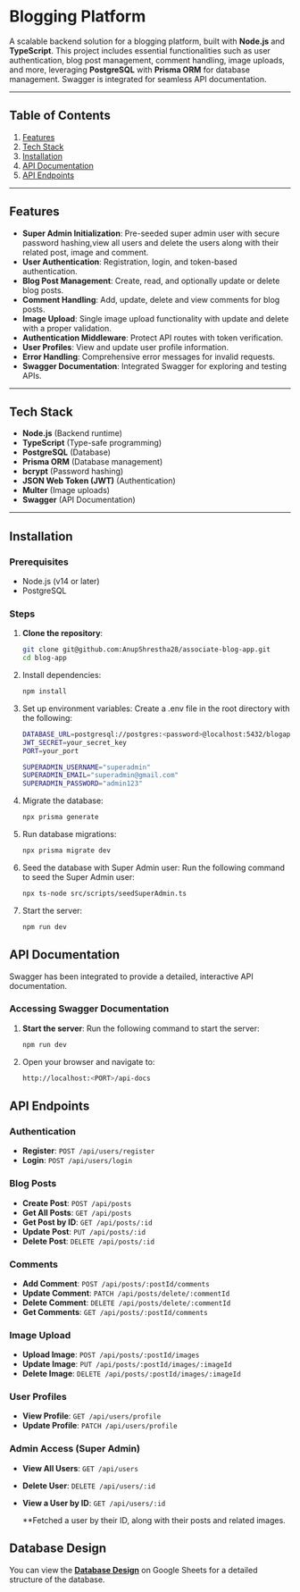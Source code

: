 # Blogging Platform  

A scalable backend solution for a blogging platform, built with **Node.js** and **TypeScript**. This project includes essential functionalities such as user authentication, blog post management, comment handling, image uploads, and more, leveraging **PostgreSQL** with **Prisma ORM** for database management. Swagger is integrated for seamless API documentation.

---

## Table of Contents  

1. [Features](#features)  
2. [Tech Stack](#tech-stack)  
3. [Installation](#installation)  
4. [API Documentation](#api-documentation)  
5. [API Endpoints](#api-endpoints)    

---

## Features  

- **Super Admin Initialization**: Pre-seeded super admin user with secure password hashing,view all users and delete the users along with their related post, image and comment.  
- **User Authentication**: Registration, login, and token-based authentication.  
- **Blog Post Management**: Create, read, and optionally update or delete blog posts.  
- **Comment Handling**: Add, update, delete and view comments for blog posts.  
- **Image Upload**: Single image upload functionality with update and delete with a proper validation.  
- **Authentication Middleware**: Protect API routes with token verification.  
- **User Profiles**: View and update user profile information.  
- **Error Handling**: Comprehensive error messages for invalid requests.  
- **Swagger Documentation**: Integrated Swagger for exploring and testing APIs.  

---

## Tech Stack  

- **Node.js** (Backend runtime)  
- **TypeScript** (Type-safe programming)  
- **PostgreSQL** (Database)  
- **Prisma ORM** (Database management)  
- **bcrypt** (Password hashing)  
- **JSON Web Token (JWT)** (Authentication)  
- **Multer** (Image uploads)  
- **Swagger** (API Documentation)  

---

## Installation  

### Prerequisites  

- Node.js (v14 or later)  
- PostgreSQL  

### Steps  

1. **Clone the repository**:  
   ```bash  
   git clone git@github.com:AnupShrestha28/associate-blog-app.git 
   cd blog-app
   
2. Install dependencies:
   ```bash
   npm install

3. Set up environment variables:
   Create a .env file in the root directory with the following:
   ```bash
   DATABASE_URL=postgresql://postgres:<password>@localhost:5432/blogapp?schema=public  
   JWT_SECRET=your_secret_key  
   PORT=your_port

   SUPERADMIN_USERNAME="superadmin"
   SUPERADMIN_EMAIL="superadmin@gmail.com"
   SUPERADMIN_PASSWORD="admin123"

4. Migrate the database:
   ```bash
   npx prisma generate

5. Run database migrations:
   ```bash
   npx prisma migrate dev

6. Seed the database with Super Admin user:
   Run the following command to seed the Super Admin user:
   ```bash
   npx ts-node src/scripts/seedSuperAdmin.ts

7. Start the server:
   ```bash
   npm run dev

## API Documentation

Swagger has been integrated to provide a detailed, interactive API documentation.

### Accessing Swagger Documentation

1. **Start the server**:
   Run the following command to start the server:
   ```bash
   npm run dev
2. Open your browser and navigate to:
   ```bash
   http://localhost:<PORT>/api-docs

## API Endpoints

### Authentication
- **Register**: `POST /api/users/register`
- **Login**: `POST /api/users/login`

### Blog Posts
- **Create Post**: `POST /api/posts`
- **Get All Posts**: `GET /api/posts`
- **Get Post by ID**: `GET /api/posts/:id`
- **Update Post**: `PUT /api/posts/:id`
- **Delete Post**: `DELETE /api/posts/:id`

### Comments
- **Add Comment**: `POST /api/posts/:postId/comments`
- **Update Comment**: `PATCH /api/posts/delete/:commentId`
- **Delete Comment**: `DELETE /api/posts/delete/:commentId`
- **Get Comments**: `GET /api/posts/:postId/comments`

### Image Upload
- **Upload Image**: `POST /api/posts/:postId/images`
- **Update Image**: `PUT /api/posts/:postId/images/:imageId`
- **Delete Image**: `DELETE /api/posts/:postId/images/:imageId`

### User Profiles
- **View Profile**: `GET /api/users/profile`
- **Update Profile**: `PATCH /api/users/profile`

### Admin Access (Super Admin)
- **View All Users**: `GET /api/users`
- **Delete User**: `DELETE /api/users/:id`
- **View a User by ID**: `GET /api/users/:id`

  **Fetched a user by their ID, along with their posts and related images.


## Database Design
You can view the **[Database Design](https://docs.google.com/spreadsheets/d/1TS0P98fkaPfpy-1nxk1lgsul3GFN-E5cANbp7bhFVEA/edit?gid=0#gid=0)** on Google Sheets for a detailed structure of the database.



